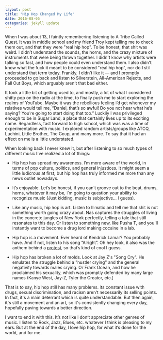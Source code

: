 ```yaml
---
layout: post
title: "Hip Hop Changed My Life"
date: 2016-08-05
categories: jekyll update
---
```


When I was about 13, I faintly remembering listening to A Tribe Called Quest. It was in middle school and my friend Troy kept telling me to check them out, and that they were "real hip hop". To be honest, that shit was weird. I didn’t understand the sounds, the horns, and the crazy mixture of instruments that were being thrown together. I didn't know why artists were talking so fast, and how people could even understand them. I also didn't know what the fuck it meant to be considered "real hip hop", nor do I stil understand that term today. Frankly, I didn’t like it — and I promptly proceeded to go back and listen to Silverstein, All-American Rejects, and Fall Out Boys, which arguably aren’t that bad either. 

It took a little bit of getting used to, and mostly, a lot of what I considered shitty pop on the radio at the time, to finally push me to start exploring the realms of YouTube. Maybe it was the rebellious feeling I’d get whenever my relatives would tell me, “Daniel, that’s so awful! Do you not hear what he’s saying? You’re going to start doing that too.” Luckily I was privileged enough to be in Sugar Land, a place that certainly lives up to its exciting name. Regardless, fast forward to high school, which was was a time of experimentation with music. I explored random artists/groups like ATCQ, Luchini, Little Brother, The Coup, and many more. To say that it had an effect on me is a little understated.

When looking back I never knew it, but after listening to so much types of different music I've realized a lot of things: 

* Hip hop has spread my awareness. I’m more aware of the world, in terms of pop culture, politics, and general injustices. It might seem a little ludicrous at first, but hip hop has truly informed me more than any news outlet nowadays.

* It’s enjoyable. Let’s be honest, if you can’t groove out to the beat, drums, horns, whatever it may be, I’m going to question your ability to recognize music (Just kidding, music is subjective… I guess).

* Like any music, hip hop is art. Listen to Illmatic and tell me that shit is not something worth going crazy about. Nas captures the struggles of living in the concrete jungles of New York perfectly, telling a tale that still resonates to this day. Or listen to something new, like Pusha T, and you'll instantly want to become a drug lord making cocaine in a lab.

* Hip hop is a movement. Ever heard of Kendrick Lamar? You probably have. And if not, listen to his song “Alright”. Oh hey look, it also was the anthem behind a [protest](https://mic.com/articles/134764/the-improbable-story-of-how-kendrick-lamar-s-alright-became-a-protest-anthem#.PdiHaM3a0), so that’s kind of cool I guess. 

* Hip hop has broken a lot of molds. Look at Jay Z's "Song Cry". He emulates the struggle behind a "hustler crying" and the general negativity towards males crying. Or Frank Ocean, and how he proclaimed his sexuality, which was promptly defended by many large names (Kanye West, Jay-Z, Tyler the Creator, etc.)

That is to say, hip hop still has many problems. Its constant issue with drugs, sexual discrimination, and racism aren't necessarily its selling points. In fact, it's a main deterrant which is quite understandable. But then again, it's still a movement and an art, so it's consistently changing every day, hopefully paving towards a better direction. 

I want to end it with this. It’s not like I don’t appreciate other genres of music. I listen to Rock, Jazz, Blues, etc. whatever I think is pleasing to my ears. But at the end of the day, I love hip hop, for what it’s done for the world, and for me.